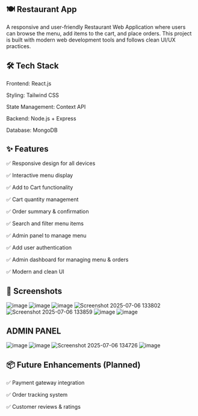 ## 🍽️ Restaurant App


A responsive and user-friendly Restaurant Web Application where users can browse the menu, add items to the cart, and place orders. This project is built with modern web development tools and follows clean UI/UX practices.


## 🛠️ Tech Stack

Frontend: React.js

Styling: Tailwind CSS 

State Management: Context API

Backend: Node.js + Express 

Database: MongoDB 


## ✨ Features
✅ Responsive design for all devices

✅ Interactive menu display

✅ Add to Cart functionality

✅ Cart quantity management

✅ Order summary & confirmation 

✅ Search and filter menu items 

✅ Admin panel to manage menu 

✅ Add user authentication

✅ Admin dashboard for managing menu & orders

✅ Modern and clean UI



## 📸 Screenshots
![image](https://github.com/user-attachments/assets/2a745789-a605-4885-abbb-2be287ce2b3b)
![image](https://github.com/user-attachments/assets/bb1e080a-8e96-4aef-b4f5-82dc78573f93)
![image](https://github.com/user-attachments/assets/ee605768-0e6a-4fab-a2c3-688459c365ed)
![Screenshot 2025-07-06 133802](https://github.com/user-attachments/assets/8cf1659c-23ad-40d8-ad69-87c6a8926974)
![Screenshot 2025-07-06 133859](https://github.com/user-attachments/assets/0758f13b-05a9-4449-96e5-71878cd86474)
![image](https://github.com/user-attachments/assets/de2be629-cbc0-4fcf-9caa-11734bc497f6)
![image](https://github.com/user-attachments/assets/83b83655-ba23-4a38-818b-bcceb7cd3b2f)

## ADMIN PANEL
![image](https://github.com/user-attachments/assets/d7369fbe-dc6f-41f0-a4f9-69fb203f49fd)
![image](https://github.com/user-attachments/assets/674c2642-19bc-4ecf-a91d-0d310ad3f8d0)
![Screenshot 2025-07-06 134726](https://github.com/user-attachments/assets/93c857dd-e605-43db-87e0-9e2481c68e49)
![image](https://github.com/user-attachments/assets/b5bcd97c-98a1-4e5e-9e00-cc29fddf6c66)


## 📦 Future Enhancements (Planned)
✅ Payment gateway integration

✅ Order tracking system

✅ Customer reviews & ratings





